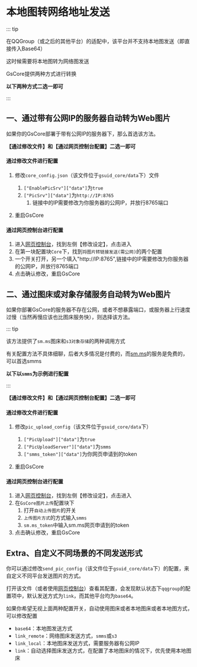 # 本地图转网络地址发送<Badge type="warning" text="普通" />

::: tip

在QQGroup（或之后的其他平台）的适配中，该平台并不支持本地图发送（即直接传入Base64）

这时候需要将本地图转为网络图发送

GsCore提供两种方式进行转换

**以下两种方式二选一即可**

:::

## 一、通过带有公网IP的服务器自动转为Web图片

如果你的GsCore部署于带有公网IP的服务器下，那么首选该方法。

**【通过修改文件】和【通过网页控制台配置】二选一即可**

#### 通过修改文件进行配置

1. 修改`core_config.json`（该文件位于`gsuid_core/data`下）文件
   1. `["EnablePicSrv"]["data"]`为`true`
   2. `["PicSrv"]["data"]`为`http://IP:8765`
      1. 链接中的IP需要修改为你服务器的公网IP，并放行8765端口

2. 重启GsCore

#### 通过网页控制台进行配置

1. 进入[网页控制台](./WebConsole)，找到左侧【修改设定】，点击进入
2. 在第一块配置块`Core`下，找到`将图片转链接发送(需公网)`的两个配置
3. 一个开关打开，另一个填入"http://IP:8765",链接中的IP需要修改为你服务器的公网IP，并放行8765端口
4. 点击确认修改，重启GsCore

## 二、通过图床或对象存储服务自动转为Web图片

如果你部署GsCore的服务器不存在公网，或者不想暴露端口，或服务器上行速度过慢（当然再慢应该也比图床服务快），则选择该方法。

::: tip

该方法提供了`sm.ms`图床和`s3对象存储`的两种调用方式

有关配置方法不具体细聊，后者大多情况是付费的，而[sm.ms](https://sm.ms/)的服务是免费的，可以首选smms

**以下以`smms`为示例进行配置**

:::

**【通过修改文件】和【通过网页控制台配置】二选一即可**

#### 通过修改文件进行配置

1. 修改`pic_upload_config`（该文件位于`gsuid_core/data`下）
   1. `["PicUpload"]["data"]`为`true`
   2. `["PicUploadServer"]["data"]`为`smms`
   3. `["smms_token"]["data"]`为你网页申请到的token

2. 重启GsCore

#### 通过网页控制台进行配置

1. 进入[网页控制台](./WebConsole)，找到左侧【修改设定】，点击进入
2. 在`GsCore图片上传`配置块下
   1. 打开`自动上传图片`的开关
   2. `上传图片方式`的方式输入`smms`
   3. `sm.ms_token`中输入sm.ms网页申请到的token
3. 点击确认修改，重启GsCore

## Extra、自定义不同场景的不同发送形式

你可以通过修改`send_pic_config`（该文件位于`gsuid_core/data`下）的配置，来自定义不同平台发送图片的方式。

打开该文件（或者使用[网页控制台](./WebConsole)）查看其配置，会发现默认状态下`qqgroup`的配置项中，默认发送方式为`link`，而其他平台均为`base64`。

如果你希望无视上面两种配置开关，自动使用图床或者本地图床或者本地图方式，可以修改配置

- `base64`：本地图发送方式
- `link_remote`：网络图床发送方式，`smms`或`s3`
- `link_local`：本地图床发送方式，需要服务器有公网IP
- `link`：自动选择图床发送方式，在配置了本地图床的情况下，优先使用本地图床

